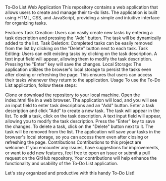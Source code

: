 To-Do List Web Application
This repository contains a web application that allows users to create and manage their to-do lists. The application is built using HTML, CSS, and JavaScript, providing a simple and intuitive interface for organizing tasks.

Features
Task Creation: Users can easily create new tasks by entering a task description and pressing the "Add" button. The task will be dynamically added to the list.
Task Deletion: Completed tasks can be easily removed from the list by clicking on the "Delete" button next to each task.
Task Editing: Users can edit existing tasks by clicking on the task description. A text input field will appear, allowing them to modify the task description. Pressing the "Enter" key will save the changes.
Local Storage: The application utilizes the browser's local storage to persist the tasks even after closing or refreshing the page. This ensures that users can access their tasks whenever they return to the application.
Usage
To use the To-Do List application, follow these steps:

Clone or download the repository to your local machine.
Open the index.html file in a web browser.
The application will load, and you will see an input field to enter task descriptions and an "Add" button.
Enter a task description and click "Add" to create a new task. The task will appear in the list.
To edit a task, click on the task description. A text input field will appear, allowing you to modify the task description. Press the "Enter" key to save the changes.
To delete a task, click on the "Delete" button next to it. The task will be removed from the list.
The application will save your tasks in the browser's local storage, so you can access them even after closing or refreshing the page.
Contributions
Contributions to this project are welcome. If you encounter any issues, have suggestions for improvements, or want to add new features, feel free to open an issue or submit a pull request on the GitHub repository. Your contributions will help enhance the functionality and usability of the To-Do List application.

Let's stay organized and productive with this handy To-Do List!
